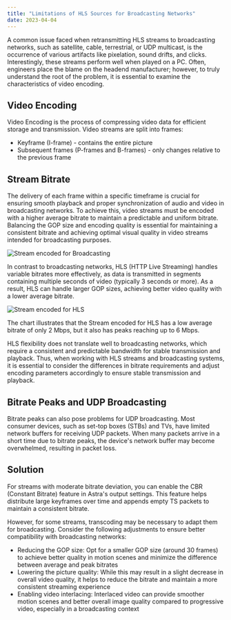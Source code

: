 ```yaml
---
title: "Limitations of HLS Sources for Broadcasting Networks"
date: 2023-04-04
---
```


A common issue faced when retransmitting HLS streams to broadcasting networks, such as satellite, cable, terrestrial, or UDP multicast, is the occurrence of various artifacts like pixelation, sound drifts, and clicks. Interestingly, these streams perform well when played on a PC. Often, engineers place the blame on the headend manufacturer; however, to truly understand the root of the problem, it is essential to examine the characteristics of video encoding.

## Video Encoding

Video Encoding is the process of compressing video data for efficient storage and transmission. Video streams are split into frames:

- Keyframe (I-frame) - contains the entire picture
- Subsequent frames (P-frames and B-frames) - only changes relative to the previous frame

## Stream Bitrate

The delivery of each frame within a specific timeframe is crucial for ensuring smooth playback and proper synchronization of audio and video in broadcasting networks. To achieve this, video streams must be encoded with a higher average bitrate to maintain a predictable and uniform bitrate. Balancing the GOP size and encoding quality is essential for maintaining a consistent bitrate and achieving optimal visual quality in video streams intended for broadcasting purposes.

![Stream encoded for Broadcasting](https://cdn.cesbo.com/help/astra/delivery/broadcasting/limitations-of-hls/broadcast.png)

In contrast to broadcasting networks, HLS (HTTP Live Streaming) handles variable bitrates more effectively, as data is transmitted in segments containing multiple seconds of video (typically 3 seconds or more). As a result, HLS can handle larger GOP sizes, achieving better video quality with a lower average bitrate.

![Stream encoded for HLS](https://cdn.cesbo.com/help/astra/delivery/broadcasting/limitations-of-hls/ott.png)

The chart illustrates that the Stream encoded for HLS has a low average bitrate of only 2 Mbps, but it also has peaks reaching up to 6 Mbps.

HLS flexibility does not translate well to broadcasting networks, which require a consistent and predictable bandwidth for stable transmission and playback. Thus, when working with HLS streams and broadcasting systems, it is essential to consider the differences in bitrate requirements and adjust encoding parameters accordingly to ensure stable transmission and playback.

## Bitrate Peaks and UDP Broadcasting

Bitrate peaks can also pose problems for UDP broadcasting. Most consumer devices, such as set-top boxes (STBs) and TVs, have limited network buffers for receiving UDP packets. When many packets arrive in a short time due to bitrate peaks, the device's network buffer may become overwhelmed, resulting in packet loss.

## Solution

For streams with moderate bitrate deviation, you can enable the CBR (Constant Bitrate) feature in Astra's output settings. This feature helps distribute large keyframes over time and appends empty TS packets to maintain a consistent bitrate.

However, for some streams, transcoding may be necessary to adapt them for broadcasting. Consider the following adjustments to ensure better compatibility with broadcasting networks:

- Reducing the GOP size: Opt for a smaller GOP size (around 30 frames) to achieve better quality in motion scenes and minimize the difference between average and peak bitrates
- Lowering the picture quality: While this may result in a slight decrease in overall video quality, it helps to reduce the bitrate and maintain a more consistent streaming experience
- Enabling video interlacing: Interlaced video can provide smoother motion scenes and better overall image quality compared to progressive video, especially in a broadcasting context
